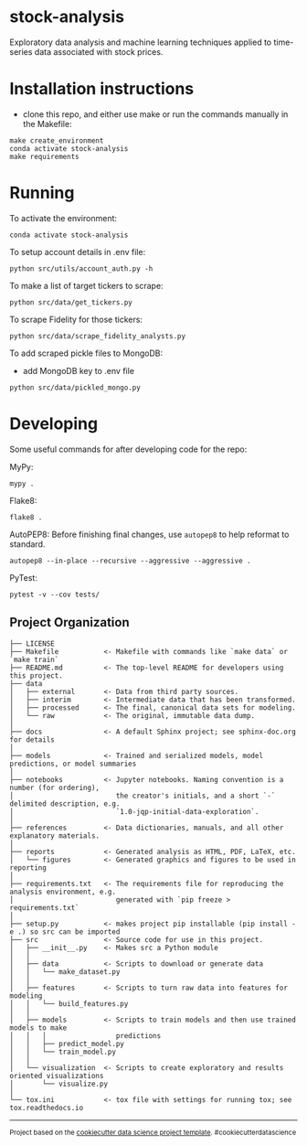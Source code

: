 stock-analysis
==============================
Exploratory data analysis and machine learning techniques applied to time-series data associated with stock prices.

Installation instructions
==============================
- clone this repo, and either use make or run the commands manually in the Makefile:
```
make create_environment
conda activate stock-analysis
make requirements
```

Running
==============================
To activate the environment:
```
conda activate stock-analysis
```

To setup account details in .env file:
```
python src/utils/account_auth.py -h
```

To make a list of target tickers to scrape:
```
python src/data/get_tickers.py
```

To scrape Fidelity for those tickers:
```
python src/data/scrape_fidelity_analysts.py
```

To add scraped pickle files to MongoDB:
- add MongoDB key to .env file
```
python src/data/pickled_mongo.py
```

Developing
==============================
Some useful commands for after developing code for the repo:

MyPy:
```
mypy .
```

Flake8:
```
flake8 .
```

AutoPEP8:
Before finishing final changes, use `autopep8` to help reformat to standard.
```
autopep8 --in-place --recursive --aggressive --aggressive .
```

PyTest:
```
pytest -v --cov tests/
```



Project Organization
------------

    ├── LICENSE
    ├── Makefile           <- Makefile with commands like `make data` or `make train`
    ├── README.md          <- The top-level README for developers using this project.
    ├── data
    │   ├── external       <- Data from third party sources.
    │   ├── interim        <- Intermediate data that has been transformed.
    │   ├── processed      <- The final, canonical data sets for modeling.
    │   └── raw            <- The original, immutable data dump.
    │
    ├── docs               <- A default Sphinx project; see sphinx-doc.org for details
    │
    ├── models             <- Trained and serialized models, model predictions, or model summaries
    │
    ├── notebooks          <- Jupyter notebooks. Naming convention is a number (for ordering),
    │                         the creator's initials, and a short `-` delimited description, e.g.
    │                         `1.0-jqp-initial-data-exploration`.
    │
    ├── references         <- Data dictionaries, manuals, and all other explanatory materials.
    │
    ├── reports            <- Generated analysis as HTML, PDF, LaTeX, etc.
    │   └── figures        <- Generated graphics and figures to be used in reporting
    │
    ├── requirements.txt   <- The requirements file for reproducing the analysis environment, e.g.
    │                         generated with `pip freeze > requirements.txt`
    │
    ├── setup.py           <- makes project pip installable (pip install -e .) so src can be imported
    ├── src                <- Source code for use in this project.
    │   ├── __init__.py    <- Makes src a Python module
    │   │
    │   ├── data           <- Scripts to download or generate data
    │   │   └── make_dataset.py
    │   │
    │   ├── features       <- Scripts to turn raw data into features for modeling
    │   │   └── build_features.py
    │   │
    │   ├── models         <- Scripts to train models and then use trained models to make
    │   │   │                 predictions
    │   │   ├── predict_model.py
    │   │   └── train_model.py
    │   │
    │   └── visualization  <- Scripts to create exploratory and results oriented visualizations
    │       └── visualize.py
    │
    └── tox.ini            <- tox file with settings for running tox; see tox.readthedocs.io


--------

<p><small>Project based on the <a target="_blank" href="https://drivendata.github.io/cookiecutter-data-science/">cookiecutter data science project template</a>. #cookiecutterdatascience</small></p>
